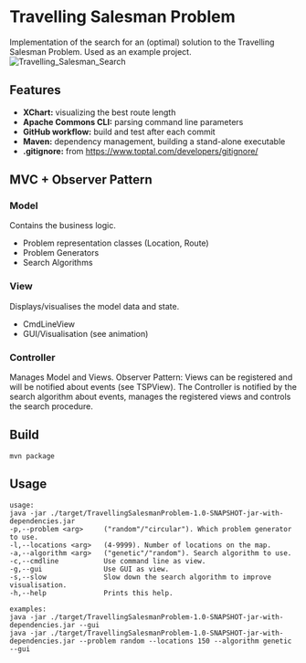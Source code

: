 # Travelling Salesman Problem

Implementation of the search for an (optimal) solution to the Travelling Salesman Problem. Used as an example project.
![Travelling_Salesman_Search](https://user-images.githubusercontent.com/104705788/174355415-43602bfc-ed89-4712-bc70-d915b1ec370d.gif)

## Features

- **XChart:** visualizing the best route length
- **Apache Commons CLI:** parsing command line parameters
- **GitHub workflow:** build and test after each commit
- **Maven:** dependency management, building a stand-alone executable
- **.gitignore:** from https://www.toptal.com/developers/gitignore/

## MVC + Observer Pattern

### Model

Contains the business logic.

- Problem representation classes (Location, Route)
- Problem Generators
- Search Algorithms

### View

Displays/visualises the model data and state.

- CmdLineView
- GUI/Visualisation (see animation)

### Controller

Manages Model and Views. Observer Pattern: Views can be registered and will be notified about events (see TSPView). The
Controller is notified by the search algorithm about events, manages the registered views and controls the search
procedure.

## Build

    mvn package

## Usage

    usage:
    java -jar ./target/TravellingSalesmanProblem-1.0-SNAPSHOT-jar-with-dependencies.jar
    -p,--problem <arg>     ("random"/"circular"). Which problem generator to use.
    -l,--locations <arg>   (4-9999). Number of locations on the map.
    -a,--algorithm <arg>   ("genetic"/"random"). Search algorithm to use.
    -c,--cmdline           Use command line as view.
    -g,--gui               Use GUI as view.
    -s,--slow              Slow down the search algorithm to improve visualisation.
    -h,--help              Prints this help.

    examples:
    java -jar ./target/TravellingSalesmanProblem-1.0-SNAPSHOT-jar-with-dependencies.jar --gui
    java -jar ./target/TravellingSalesmanProblem-1.0-SNAPSHOT-jar-with-dependencies.jar --problem random --locations 150 --algorithm genetic --gui
